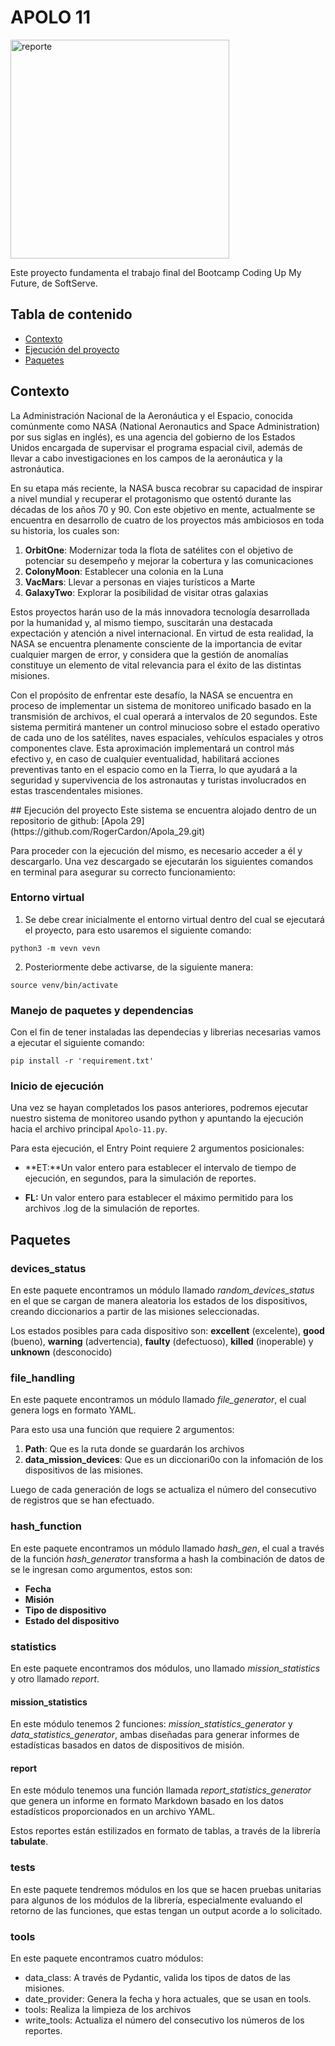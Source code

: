 # **APOLO 11**



<img src="https://www.nasa.gov/wp-content/uploads/2015/04/s69-34875_0.jpg" alt="reporte" border="0" width="350"/>





Este proyecto fundamenta el trabajo final del Bootcamp Coding Up My Future, de SoftServe.

## Tabla de contenido

- [Contexto](#Contexto)
- [Ejecución del proyecto](#id2)
- [Paquetes](#Paquetes)

## Contexto

La Administración Nacional de la Aeronáutica y el Espacio, conocida comúnmente como 
NASA (National Aeronautics and Space Administration) por sus siglas en inglés), es una
agencia del gobierno de los Estados Unidos encargada de supervisar el programa 
espacial civil, además de llevar a cabo investigaciones en los campos de la aeronáutica y 
la astronáutica.

En su etapa más reciente, la NASA busca recobrar su capacidad de inspirar a nivel 
mundial y recuperar el protagonismo que ostentó durante las décadas de los años 70 y 90. Con este objetivo en mente, actualmente se encuentra en desarrollo de cuatro de 
los proyectos más ambiciosos en toda su historia, los cuales son:


1. **OrbitOne**: Modernizar toda la flota de satélites con el objetivo de potenciar su 
desempeño y mejorar la cobertura y las comunicaciones
2. **ColonyMoon**: Establecer una colonia en la Luna
3. **VacMars**: Llevar a personas en viajes turísticos a Marte
4. **GalaxyTwo**: Explorar la posibilidad de visitar otras galaxias

Estos proyectos harán uso de la más innovadora tecnología desarrollada por la 
humanidad y, al mismo tiempo, suscitarán una destacada expectación y atención a nivel 
internacional. En virtud de esta realidad, la NASA se encuentra plenamente consciente 
de la importancia de evitar cualquier margen de error, y considera que la gestión de 
anomalías constituye un elemento de vital relevancia para el éxito de las distintas misiones.

Con el propósito de enfrentar este desafío, la NASA se encuentra en proceso de 
implementar un sistema de monitoreo unificado basado en la transmisión de archivos, el cual operará a intervalos de 20 segundos. Este sistema permitirá mantener un control 
minucioso sobre el estado operativo de cada uno de los satélites, naves espaciales, 
vehículos espaciales y otros componentes clave. Esta aproximación implementará un 
control más efectivo y, en caso de cualquier eventualidad, habilitará acciones
preventivas tanto en el espacio como en la Tierra, lo que ayudará a la seguridad y 
supervivencia de los astronautas y turistas involucrados en estas trascendentales 
misiones.




<div id='id2' />
## Ejecución del proyecto
Este sistema se encuentra alojado dentro de un repositorio de github: [Apola 29](https://github.com/RogerCardon/Apola_29.git)

Para proceder con la ejecución del mismo, es necesario acceder a él y descargarlo. Una vez descargado se ejecutarán los siguientes comandos en terminal para asegurar su correcto funcionamiento:

### Entorno virtual
1. Se debe crear inicialmente el entorno virtual dentro del cual se ejecutará el proyecto, para esto usaremos el siguiente comando:
```
python3 -m vevn vevn
```

2. Posteriormente debe activarse, de la siguiente manera:
```
source venv/bin/activate
```

### Manejo de paquetes y dependencias
Con el fin de tener instaladas las dependecias y librerias necesarias vamos a ejecutar el siguiente comando:
```
pip install -r 'requirement.txt'
```

### Inicio de ejecución
Una vez se hayan completados los pasos anteriores, podremos ejecutar nuestro sistema de monitoreo usando python y apuntando la ejecución hacia el archivo principal `Apolo-11.py`.

Para esta ejecución, el Entry Point requiere 2 argumentos posicionales:

- **ET:**Un valor entero para establecer el intervalo de tiempo de ejecución, en segundos, para la simulación de reportes.

- **FL:** Un valor entero para establecer el máximo permitido para los archivos .log de la simulación de reportes.

## Paquetes

### devices_status
En este paquete encontramos un módulo llamado *random_devices_status* en el que se cargan de manera aleatoria los estados de los dispositivos, creando diccionarios a partir de las misiones seleccionadas.

Los estados posibles para cada dispositivo son: **excellent** (excelente), **good**
(bueno), **warning** (advertencia), **faulty** (defectuoso), **killed** (inoperable) y
**unknown** (desconocido)

### file_handling

En este paquete encontramos un módulo llamado *file_generator*, el cual genera logs en formato YAML.

Para esto usa una función que requiere 2 argumentos: 
1. **Path**: Que es la ruta donde se guardarán los archivos
2. **data_mission_devices**: Que es un diccionari0o con la infomación de los dispositivos de las misiones.

Luego de cada generación de logs se actualiza el número del consecutivo de registros que se han efectuado.

### hash_function

En este paquete encontramos un módulo llamado *hash_gen*, el cual a través de la función *hash_generator* transforma a hash la combinación de datos de se le ingresan como argumentos, estos son:
- **Fecha**
- **Misión**
- **Tipo de dispositivo**
- **Estado del dispositivo**

### statistics
En este paquete encontramos dos módulos, uno llamado *mission_statistics* y otro llamado *report*.

#### mission_statistics
En este módulo tenemos 2 funciones: *mission_statistics_generator* y *data_statistics_generator*, ambas diseñadas para generar informes de estadísticas basados en datos de dispositivos de misión.

#### report
En este módulo tenemos una función llamada *report_statistics_generator* que genera un informe en formato Markdown basado en los datos estadísticos proporcionados en un archivo YAML.

Estos reportes están estilizados en formato de tablas, a través de la librería **tabulate**.

### tests
En este paquete tendremos módulos en los que se hacen pruebas unitarias para algunos de los módulos de la librería, especialmente evaluando el retorno de las funciones, que estas tengan un output acorde a lo solicitado.

### tools

En este paquete encontramos cuatro módulos:
- data_class: A través de Pydantic, valida los tipos de datos de las misiones.
- date_provider: Genera la fecha y hora actuales, que se usan en tools.
- tools: Realiza la limpieza de los archivos
- write_tools: Actualiza el número del consecutivo los números de los reportes.